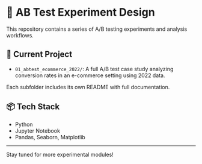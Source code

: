 # 🧪 AB Test Experiment Design

This repository contains a series of A/B testing experiments and analysis workflows.

## 📁 Current Project

- `01_abtest_ecommerce_2022/`: A full A/B test case study analyzing conversion rates in an e-commerce setting using 2022 data.

Each subfolder includes its own README with full documentation.

## 📦 Tech Stack

- Python
- Jupyter Notebook
- Pandas, Seaborn, Matplotlib

---

Stay tuned for more experimental modules!

